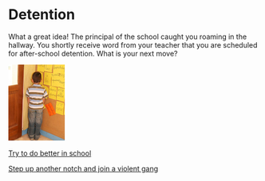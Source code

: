 # Detention

What a great idea! The principal of the school caught you roaming in the hallway. You shortly receive word from your teacher that you are scheduled for after-school detention. What is your next move?

![Detention](../images/detention1.png)

[Try to do better in school](better-grades.md)

[Step up another notch and join a violent gang](jail.md)


